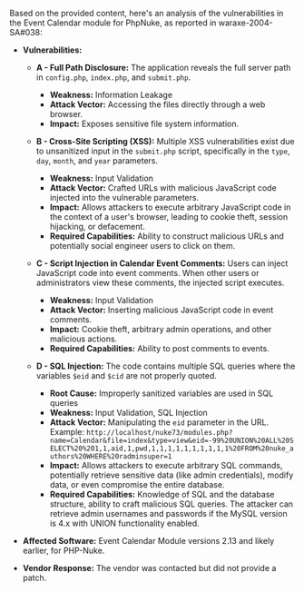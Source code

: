 Based on the provided content, here's an analysis of the vulnerabilities in the Event Calendar module for PhpNuke, as reported in waraxe-2004-SA#038:

*   **Vulnerabilities:**

    *   **A - Full Path Disclosure:** The application reveals the full server path in `config.php`, `index.php`, and `submit.php`.

        *   **Weakness:** Information Leakage
        *   **Attack Vector:** Accessing the files directly through a web browser.
        *   **Impact:** Exposes sensitive file system information.
    *   **B - Cross-Site Scripting (XSS):** Multiple XSS vulnerabilities exist due to unsanitized input in the `submit.php` script, specifically in the `type`, `day`, `month`, and `year` parameters.

        *   **Weakness:** Input Validation
        *   **Attack Vector:** Crafted URLs with malicious JavaScript code injected into the vulnerable parameters.
        *   **Impact:** Allows attackers to execute arbitrary JavaScript code in the context of a user's browser, leading to cookie theft, session hijacking, or defacement.
        *   **Required Capabilities:** Ability to construct malicious URLs and potentially social engineer users to click on them.
    *   **C - Script Injection in Calendar Event Comments:** Users can inject JavaScript code into event comments. When other users or administrators view these comments, the injected script executes.

        *   **Weakness:** Input Validation
        *   **Attack Vector:** Inserting malicious JavaScript code in event comments.
        *   **Impact:** Cookie theft, arbitrary admin operations, and other malicious actions.
        *   **Required Capabilities:** Ability to post comments to events.
    *   **D - SQL Injection:** The code contains multiple SQL queries where the variables `$eid` and `$cid` are not properly quoted.

        *   **Root Cause:** Improperly sanitized variables are used in SQL queries
        *   **Weakness:** Input Validation, SQL Injection
        *   **Attack Vector:** Manipulating the `eid` parameter in the URL.  Example:  `http://localhost/nuke73/modules.php?name=Calendar&file=index&type=view&eid=-99%20UNION%20ALL%20SELECT%20%201,1,aid,1,pwd,1,1,1,1,1,1,1,1,1,1%20FROM%20nuke_authors%20WHERE%20radminsuper=1`
        *   **Impact:** Allows attackers to execute arbitrary SQL commands, potentially retrieve sensitive data (like admin credentials), modify data, or even compromise the entire database.
        *   **Required Capabilities:**  Knowledge of SQL and the database structure, ability to craft malicious SQL queries. The attacker can retrieve admin usernames and passwords if the MySQL version is 4.x with UNION functionality enabled.

*   **Affected Software:** Event Calendar Module versions 2.13 and likely earlier, for PHP-Nuke.

*   **Vendor Response:** The vendor was contacted but did not provide a patch.